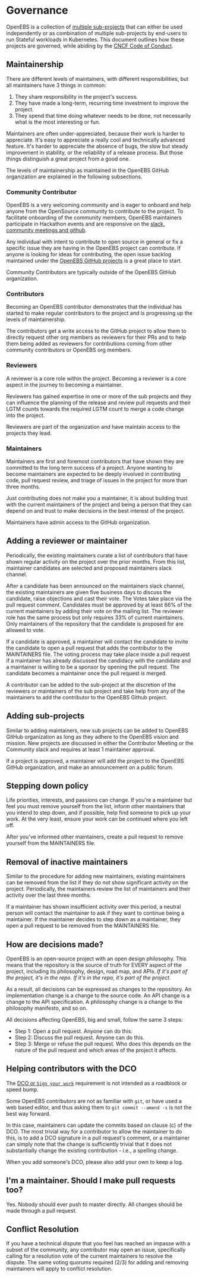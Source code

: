 # Governance 

OpenEBS is a collection of [multiple sub-projects](./contribute/design#source-code-and-dependencies)
that can either be used independently or as combination of multiple sub-projects by end-users 
to run Stateful workloads in Kubernetes. This document outlines how these projects are governed,
while abiding by the [CNCF Code of Conduct](./CODE_OF_CONDUCT.md).

## Maintainership

There are different levels of maintainers, with different responsibilities, but
all maintainers have 3 things in common:

1) They share responsibility in the project's success.
2) They have made a long-term, recurring time investment to improve the project.
3) They spend that time doing whatever needs to be done, not necessarily what
is the most interesting or fun.

Maintainers are often under-appreciated, because their work is harder to appreciate.
It's easy to appreciate a really cool and technically advanced feature. It's harder
to appreciate the absence of bugs, the slow but steady improvement in stability,
or the reliability of a release process. But those things distinguish a great
project from a good one.

The levels of maintainership as maintained in the OpenEBS GitHub organization are
explained in the following subsections. 

### Community Contributor

OpenEBS is a very welcoming community and is eager to onboard and help anyone
from the OpenSource community to contribute to the project. To facilitate onboarding
of the community members, OpenEBS maintainers participate in Hackathon events and are
responsive on the [slack, community meetings and github](./community/). 

Any individual with intent to contribute to open source in general or fix a specific
issue they are having in the OpenEBS project can contribute. If anyone is looking for 
ideas for contributing, the open issue backlog maintained under the 
[OpenEBS GitHub projects](https://github.com/orgs/openebs/projects) is a great place to start. 

Community Contributors are typically outside of the OpenEBS GitHub organization. 

### Contributors 

Becoming an OpenEBS contributor demonstrates that the individual has started to make 
regular contributors to the project and is progressing up the levels of maintainership. 

The contributors get a write access to the GitHub project to allow them to directly request 
other org members as reviewers for their PRs and to help them being added as reviewers for
contributions coming from other community contributors or OpenEBS org members. 

### Reviewers

A reviewer is a core role within the project. Becoming a reviewer is a core aspect in
the journey to becoming a maintainer.

Reviewers has gained expertise in one or more of the sub projects and they can influence the
planning of the release and review pull requests and their LGTM counts towards the
required LGTM count to merge a code change into the project.

Reviewers are part of the organization and have maintain access to the projects they lead.


### Maintainers

Maintainers are first and foremost contributors that have shown they are
committed to the long term success of a project. Anyone wanting to become
maintainers are expected to be deeply involved in contributing code, pull
request review, and triage of issues in the project for more than three months.

Just contributing does not make you a maintainer, it is about building trust
with the current maintainers of the project and being a person that they can
depend on and trust to make decisions in the best interest of the project.

Maintainers have admin access to the GitHub organization.

## Adding a reviewer or maintainer 

Periodically, the existing maintainers curate a list of contributors that have
shown regular activity on the project over the prior months. From this list,
maintainer candidates are selected and proposed maintainers slack channel.

After a candidate has been announced on the maintainers slack channel, the
existing maintainers are given five business days to discuss the candidate,
raise objections and cast their vote. The Votes take place via the pull request 
comment. Candidates must be approved by at least 66% of the
current maintainers by adding their vote on the mailing list. The reviewer role
has the same process but only requires 33% of current maintainers. Only
maintainers of the repository that the candidate is proposed for are allowed to
vote.

If a candidate is approved, a maintainer will contact the candidate to invite
the candidate to open a pull request that adds the contributor to the
MAINTAINERS file. The voting process may take place inside a pull request if a
maintainer has already discussed the candidacy with the candidate and a
maintainer is willing to be a sponsor by opening the pull request. The candidate
becomes a maintainer once the pull request is merged.

A contributor can be added to the sub-project at the discretion of the reviewers or
maintainers of the sub project and take help from any of the maintainers to add the
contributor to the OpenEBS Github project. 

## Adding sub-projects

Similar to adding maintainers, new sub projects can be added to OpenEBS
GitHub organization as long as they adhere to the OpenEBS vision and mission. 
New projects are discussed in either the Contributor Meeting or the Community 
slack and requires at least 1 maintainer approval.

If a project is approved, a maintainer will add the project to the OpenEBS
GitHub organization, and make an announcement on a public forum.

## Stepping down policy

Life priorities, interests, and passions can change. If you're a maintainer but
feel you must remove yourself from the list, inform other maintainers that you
intend to step down, and if possible, help find someone to pick up your work.
At the very least, ensure your work can be continued where you left off.

After you've informed other maintainers, create a pull request to remove
yourself from the MAINTAINERS file.

## Removal of inactive maintainers

Similar to the procedure for adding new maintainers, existing maintainers can
be removed from the list if they do not show significant activity on the
project. Periodically, the maintainers review the list of maintainers and their
activity over the last three months.

If a maintainer has shown insufficient activity over this period, a neutral
person will contact the maintainer to ask if they want to continue being
a maintainer. If the maintainer decides to step down as a maintainer, they
open a pull request to be removed from the MAINTAINERS file.

## How are decisions made?

OpenEBS is an open-source project with an open design philosophy. This means
that the repository is the source of truth for EVERY aspect of the project,
including its philosophy, design, road map, and APIs. *If it's part of the
project, it's in the repo. If it's in the repo, it's part of the project.*

As a result, all decisions can be expressed as changes to the repository. An
implementation change is a change to the source code. An API change is a change
to the API specification. A philosophy change is a change to the philosophy
manifesto, and so on.

All decisions affecting OpenEBS, big and small, follow the same 3 steps:

* Step 1: Open a pull request. Anyone can do this.
* Step 2: Discuss the pull request. Anyone can do this.
* Step 3: Merge or refuse the pull request. Who does this depends on the nature
of the pull request and which areas of the project it affects.

## Helping contributors with the DCO

The [DCO or `Sign your work`](./CONTRIBUTING.md#sign-your-work)
requirement is not intended as a roadblock or speed bump.

Some OpenEBS contributors are not as familiar with `git`, or have used a web
based editor, and thus asking them to `git commit --amend -s` is not the best
way forward.

In this case, maintainers can update the commits based on clause (c) of the DCO.
The most trivial way for a contributor to allow the maintainer to do this, is to
add a DCO signature in a pull request's comment, or a maintainer can simply
note that the change is sufficiently trivial that it does not substantially
change the existing contribution - i.e., a spelling change.

When you add someone's DCO, please also add your own to keep a log.

## I'm a maintainer. Should I make pull requests too?

Yes. Nobody should ever push to master directly. All changes should be
made through a pull request.

## Conflict Resolution

If you have a technical dispute that you feel has reached an impasse with a
subset of the community, any contributor may open an issue, specifically
calling for a resolution vote of the current maintainers to resolve the dispute.
The same voting quorums required (2/3) for adding and removing maintainers
will apply to conflict resolution.
